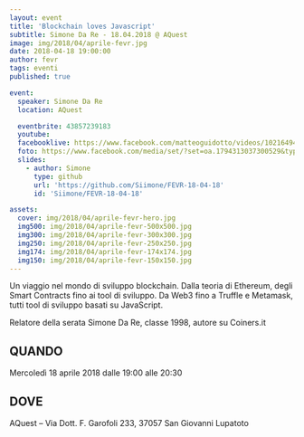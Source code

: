 ```yaml
---
layout: event
title: 'Blockchain loves Javascript'
subtitle: Simone Da Re - 18.04.2018 @ AQuest
image: img/2018/04/aprile-fevr.jpg
date: 2018-04-18 19:00:00
author: fevr
tags: eventi
published: true

event:
  speaker: Simone Da Re
  location: AQuest

  eventbrite: 43857239183
  youtube:
  facebooklive: https://www.facebook.com/matteoguidotto/videos/10216494648822635/
  foto: https://www.facebook.com/media/set/?set=oa.1794313037300529&type=3
  slides:
    - author: Simone
      type: github
      url: 'https://github.com/Siimone/FEVR-18-04-18'
      id: 'Siimone/FEVR-18-04-18'

assets:
  cover: img/2018/04/aprile-fevr-hero.jpg
  img500: img/2018/04/aprile-fevr-500x500.jpg
  img300: img/2018/04/aprile-fevr-300x300.jpg
  img250: img/2018/04/aprile-fevr-250x250.jpg
  img174: img/2018/04/aprile-fevr-174x174.jpg
  img150: img/2018/04/aprile-fevr-150x150.jpg
---
```


Un viaggio nel mondo di sviluppo blockchain. Dalla teoria di Ethereum, degli Smart Contracts fino ai tool di sviluppo. Da Web3 fino a Truffle e Metamask, tutti tool di sviluppo basati su JavaScript.

Relatore della serata Simone Da Re, classe 1998, autore su Coiners.it

## QUANDO

Mercoledì 18 aprile 2018 dalle 19:00 alle 20:30

## DOVE

AQuest – Via Dott. F. Garofoli 233, 37057 San Giovanni Lupatoto
